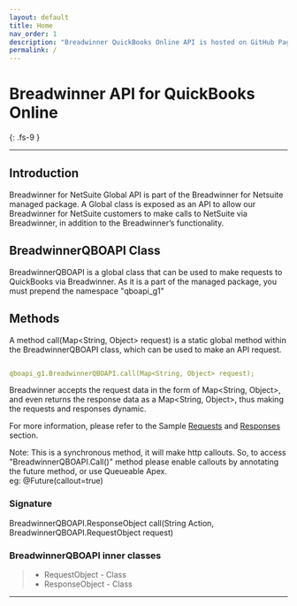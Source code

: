 ```yaml
---
layout: default
title: Home
nav_order: 1
description: "Breadwinner QuickBooks Online API is hosted on GitHub Pages."
permalink: /
---
```


# Breadwinner API for QuickBooks Online
{: .fs-9 }


---

## Introduction


Breadwinner for NetSuite Global API is part of the Breadwinner for Netsuite managed package. A Global class is exposed as an API to allow our Breadwinner for NetSuite customers to make calls to NetSuite via Breadwinner, in addition to the Breadwinner’s functionality.

## BreadwinnerQBOAPI Class 
BreadwinnerQBOAPI is a global class that can be used to make requests to QuickBooks via Breadwinner. As it is a part of the managed package, you must prepend the namespace "qboapi_g1"


## Methods

A method call(Map<String, Object> request) is a static global method within the BreadwinnerQBOAPI class, which can be used to make an API request.

```yaml

qboapi_g1.BreadwinnerQBOAPI.call(Map<String, Object> request);

```

Breadwinner accepts the request data in the form of Map<String, Object>, and even returns the response data as a  Map<String, Object>, thus making the requests and responses dynamic.

For more information, please refer to the Sample [Requests](https://dev-qbo.breadwinner.com/docs/configuration/) and [Responses](https://dev-qbo.breadwinner.com/docs/response/) section.

Note: This is a synchronous method, it will make http callouts. So, to access "BreadwinnerQBOAPI.Call()" method please enable callouts by annotating the future method, or use Queueable Apex.<br/>
eg: @Future(callout=true) 
### Signature
BreadwinnerQBOAPI.ResponseObject call(String Action, BreadwinnerQBOAPI.RequestObject request)

### BreadwinnerQBOAPI inner classes

> - RequestObject - Class
> - ResponseObject - Class





---
